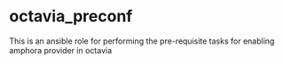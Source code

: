 # octavia_preconf
This is an ansible role for performing the pre-requisite tasks for enabling amphora provider in octavia
